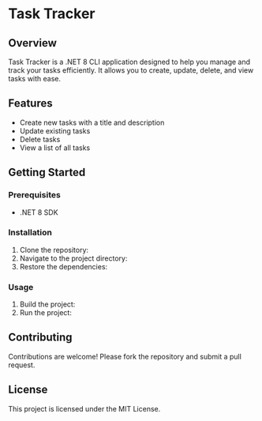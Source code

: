 # Task Tracker

## Overview
Task Tracker is a .NET 8 CLI application designed to help you manage and track your tasks efficiently. It allows you to create, update, delete, and view tasks with ease.

## Features
- Create new tasks with a title and description
- Update existing tasks
- Delete tasks
- View a list of all tasks

## Getting Started

### Prerequisites
- .NET 8 SDK

### Installation
1. Clone the repository:
2. Navigate to the project directory:
3. Restore the dependencies:
### Usage
1. Build the project:
2. Run the project:
## Contributing
Contributions are welcome! Please fork the repository and submit a pull request.

## License
This project is licensed under the MIT License.

